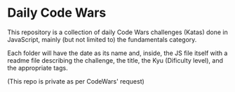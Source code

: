 # Daily Code Wars

This repository is a collection of daily Code Wars challenges (Katas) done in JavaScript, mainly (but not limited to) the fundamentals category.

Each folder will have the date as its name and, inside, the JS file itself with a readme file describing the challenge, the title, the Kyu (Dificulty level), and the appropriate tags.

(This repo is private as per CodeWars' request)